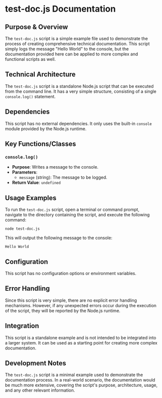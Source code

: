 # test-doc.js Documentation

## Purpose & Overview

The `test-doc.js` script is a simple example file used to demonstrate the process of creating comprehensive technical documentation. This script simply logs the message "Hello World" to the console, but the documentation provided here can be applied to more complex and functional scripts as well.

## Technical Architecture

The `test-doc.js` script is a standalone Node.js script that can be executed from the command line. It has a very simple structure, consisting of a single `console.log()` statement.

## Dependencies

This script has no external dependencies. It only uses the built-in `console` module provided by the Node.js runtime.

## Key Functions/Classes

### `console.log()`

- **Purpose**: Writes a message to the console.
- **Parameters**:
  - `message` (string): The message to be logged.
- **Return Value**: `undefined`

## Usage Examples

To run the `test-doc.js` script, open a terminal or command prompt, navigate to the directory containing the script, and execute the following command:

```
node test-doc.js
```

This will output the following message to the console:

```
Hello World
```

## Configuration

This script has no configuration options or environment variables.

## Error Handling

Since this script is very simple, there are no explicit error handling mechanisms. However, if any unexpected errors occur during the execution of the script, they will be reported by the Node.js runtime.

## Integration

This script is a standalone example and is not intended to be integrated into a larger system. It can be used as a starting point for creating more complex documentation.

## Development Notes

The `test-doc.js` script is a minimal example used to demonstrate the documentation process. In a real-world scenario, the documentation would be much more extensive, covering the script's purpose, architecture, usage, and any other relevant information.
